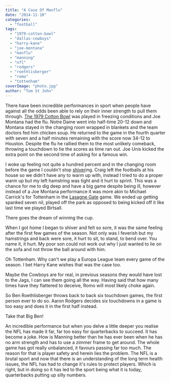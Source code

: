```yaml
---
title: "A Case Of Manflu"
date: "2014-11-10"
categories: 
  - "football"
tags: 
  - "1979-cotton-bowl"
  - "dallas-cowboys"
  - "harry-kane"
  - "joe-montana"
  - "manflu"
  - "manning"
  - "nfl"
  - "rodgers"
  - "roethlisberger"
  - "romo"
  - "tottenham"
coverImage: "photo.jpg"
author: "Tom St John"
---
```


There have been incredible performances in sport when people have against all the odds been able to rely on their inner strength to pull them through. [The 1979 Cotton Bowl](http://125.nd.edu/moments/the-chicken-soup-game-1979-cotton-bowl-classic/) was played in freezing conditions and Joe Montana had the flu. Notre Dame went into half-time 20-12 down and Montana stayed in the changing room wrapped in blankets and the team doctors fed him chicken soup. He returned to the game in the fourth quarter with seven and a half minutes remaining with the score now 34-12 to Houston. Despite the flu he rallied them to the most unlikely comeback, throwing a touchdown to tie the scores as time ran out. Joe Unis kicked the extra point on the second time of asking for a famous win.

I woke up feeling not quite a hundred percent and in the changing room before the game I couldn't stop [shiver](https://www.youtube.com/watch?v=ZwAd_ag9Q0E)ing. Craig left the footballs at his house so we didn't have any to warm up with, instead I tried to do a proper warm up but my left hamstring was tight and it hurt to sprint. This was a chance for me to dig deep and have a big game despite being ill, however instead of a Joe Montana performance it was more akin to Michael Carrick's for Tottenham in the [Lasagne Gate](http://www.telegraph.co.uk/sport/football/teams/tottenham-hotspur/10804881/2006-remembered-The-food-poisoning-bug-that-cost-Tottenham-Hotspur-their-Champions-League-dream.html) game. We ended up getting spanked seven nil, played off the park as opposed to being kicked off it like last time we played Birtsall.

There goes the dream of winning the cup.

When I got home I began to shiver and felt so sore, it was the same feeling after the first few games of the season. Not only was I feverish but my hamstrings and back were sore, it hurt to sit, to stand, to bend over. You name it, it hurt. My poor son could not work out why I just wanted to lie on the sofa and not throw the ball around with him.

Oh Tottenham. Why can't we play a Europa League team every game of the season. I bet Harry Kane wishes that was the case too.

Maybe the Cowboys are for real, in previous seasons they would have lost to the Jags, I can see them going all the way. Having said that how many times have they flattered to deceive, Romo will most likely choke again.

So Ben Roethlisberger throws back to back six touchdown games, the first person ever to do so. Aaron Rodgers decides six touchdowns in a game is too easy and does it in the first half instead.

Take that Big Ben!

An incredible performance but when you delve a little deeper you realise the NFL has made it far, far too easy for quarterbacks to succeed. It has become a joke. How is Manning better than he has ever been when he has no arm strength and has to use a zimmer frame to get around. The whole game has got really unbalanced, it favours passing far too much. The reason for that is player safety and herein lies the problem. The NFL is a brutal sport and now that there is an understanding of the long term health issues, the NFL has had to change it's rules to protect players. Which is right, but in doing so it has led to the sport being what it is today, quarterbacks putting up silly numbers.
